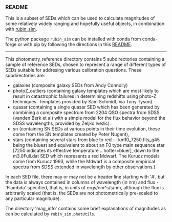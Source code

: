 ### README ###

This is a subset of SEDs which can be used to calculate magnitudes of some relatively widely
ranging and hopefully useful objects, in combination with [rubin_sim](https://github.com/lsst/rubin_sim).

The python package `rubin_sim` can be installed with conda from conda-forge or with pip by following the directions in this [README](https://github.com/lsst/rubin_sim). 

---

This photometry_reference directory contains 5 subdirectories containing a sample of reference SEDs, chosen 
to represent a range of different types of SEDs suitable for addresing
various calibration questions.  These subdirectories are: 
 - galaxies (composite galaxy SEDs from Andy Connolly)
 - photoZ_outliers (containing galaxy templates which are most likely to
        result in catastrophic failures in determining redshifts 
	using photo-Z techniques. Templates provided by Sam Schmidt, via Tony Tyson). 
 - quasar (containing a single quasar SED which has been generated 
	by combining a composite spectrum from 2204 QSO spectra 
	from SDSS (vanden Berk et al) with a simple model for the
	flux behavior beyond the SDSS wavelengths, provided by Zeljko Ivezic).
 - sn (containing SN SEDs at various points in their time evolution, 
	these come from the SN templates created by Peter Nugent),
 - stars (containing several stars from blue to red -- km10_7250.fits_g45 
  	being the bluest and equivalent to about an F0 type main sequence
	star [7250 indicates its effective temperature .. hotter=bluer],
	down to the m3.0Full.dat SED which represents a red Mdwarf.
	The Kurucz models come from Kurucz 1993, while the Mdwarf is
	a composite empirical spectra from SDSS extended in wavelength
	by other observations.)

In each SED file, there may or may not be a header line starting with '#', 
but the data is always contained in columns of wavelength (in nm) and 
flux - 'Flambda' specified, that is, in units of ergs/cm^s/s/nm, although
the flux is arbitrarily scaled (that is, the SEDs are not 
photometrically pre-scaled to any particular magnitude). 


The directory 'mag_info' contains some brief explanations of magnitudes as
can be calculated by `rubin_sim.photUtils`.
